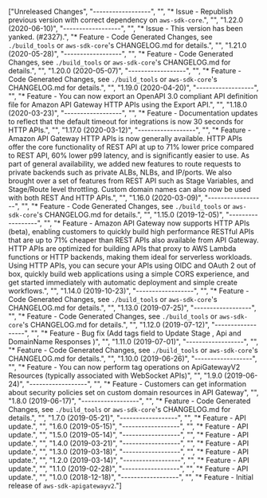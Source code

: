["Unreleased Changes", "------------------", "", "* Issue - Republish previous version with correct dependency on `aws-sdk-core`.", "", "1.22.0 (2020-06-10)", "------------------", "", "* Issue - This version has been yanked. (#2327).", "* Feature - Code Generated Changes, see `./build_tools` or `aws-sdk-core`'s CHANGELOG.md for details.", "", "1.21.0 (2020-05-28)", "------------------", "", "* Feature - Code Generated Changes, see `./build_tools` or `aws-sdk-core`'s CHANGELOG.md for details.", "", "1.20.0 (2020-05-07)", "------------------", "", "* Feature - Code Generated Changes, see `./build_tools` or `aws-sdk-core`'s CHANGELOG.md for details.", "", "1.19.0 (2020-04-20)", "------------------", "", "* Feature - You can now export an OpenAPI 3.0 compliant API definition file for Amazon API Gateway HTTP APIs using the Export API.", "", "1.18.0 (2020-03-23)", "------------------", "", "* Feature - Documentation updates to reflect that the default timeout for integrations is now 30 seconds for HTTP APIs.", "", "1.17.0 (2020-03-12)", "------------------", "", "* Feature - Amazon API Gateway HTTP APIs is now generally available. HTTP APIs offer the core functionality of REST API at up to 71% lower price compared to REST API, 60% lower p99 latency, and is significantly easier to use. As part of general availability, we added new features to route requests to private backends such as private ALBs, NLBs, and IP/ports. We also brought over a set of features from REST API such as Stage Variables, and Stage/Route level throttling. Custom domain names can also now be used with both REST And HTTP APIs.", "", "1.16.0 (2020-03-09)", "------------------", "", "* Feature - Code Generated Changes, see `./build_tools` or `aws-sdk-core`'s CHANGELOG.md for details.", "", "1.15.0 (2019-12-05)", "------------------", "", "* Feature - Amazon API Gateway now supports HTTP APIs (beta), enabling customers to quickly build high performance RESTful APIs that are up to 71% cheaper than REST APIs also available from API Gateway. HTTP APIs are optimized for building APIs that proxy to AWS Lambda functions or HTTP backends, making them ideal for serverless workloads. Using HTTP APIs, you can secure your APIs using OIDC and OAuth 2 out of box, quickly build web applications using a simple CORS experience, and get started immediately with automatic deployment and simple create workflows.", "", "1.14.0 (2019-10-23)", "------------------", "", "* Feature - Code Generated Changes, see `./build_tools` or `aws-sdk-core`'s CHANGELOG.md for details.", "", "1.13.0 (2019-07-25)", "------------------", "", "* Feature - Code Generated Changes, see `./build_tools` or `aws-sdk-core`'s CHANGELOG.md for details.", "", "1.12.0 (2019-07-12)", "------------------", "", "* Feature - Bug fix (Add tags field to Update Stage , Api and DomainName Responses )", "", "1.11.0 (2019-07-01)", "------------------", "", "* Feature - Code Generated Changes, see `./build_tools` or `aws-sdk-core`'s CHANGELOG.md for details.", "", "1.10.0 (2019-06-26)", "------------------", "", "* Feature - You can now perform tag operations on ApiGatewayV2 Resources (typically associated with WebSocket APIs)", "", "1.9.0 (2019-06-24)", "------------------", "", "* Feature - Customers can get information about security policies set on custom domain resources in API Gateway", "", "1.8.0 (2019-06-17)", "------------------", "", "* Feature - Code Generated Changes, see `./build_tools` or `aws-sdk-core`'s CHANGELOG.md for details.", "", "1.7.0 (2019-05-21)", "------------------", "", "* Feature - API update.", "", "1.6.0 (2019-05-15)", "------------------", "", "* Feature - API update.", "", "1.5.0 (2019-05-14)", "------------------", "", "* Feature - API update.", "", "1.4.0 (2019-03-21)", "------------------", "", "* Feature - API update.", "", "1.3.0 (2019-03-18)", "------------------", "", "* Feature - API update.", "", "1.2.0 (2019-03-14)", "------------------", "", "* Feature - API update.", "", "1.1.0 (2019-02-28)", "------------------", "", "* Feature - API update.", "", "1.0.0 (2018-12-18)", "------------------", "", "* Feature - Initial release of `aws-sdk-apigatewayv2`."]
